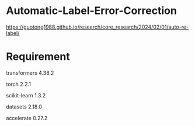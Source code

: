 # Automatic-Label-Error-Correction
https://guotong1988.github.io/research/core_research/2024/02/01/auto-re-label/

# Requirement
transformers            4.38.2

torch                   2.2.1

scikit-learn            1.3.2

datasets                2.18.0

accelerate              0.27.2

